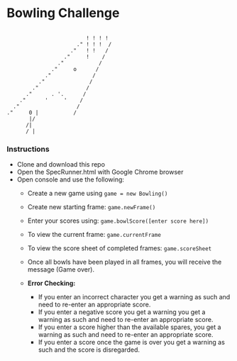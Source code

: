 Bowling Challenge
=================
```

                         ! ! ! !
                      ." ! ! !  /
                    ."   ! !   /
                  ."     !    /
                ."           /
              ."     o      /
            ."             /
          ."              /
        ."               /
      ."      . '.      /
    ."      '     '    /
  ."                  /
."     0 |           /
       |/
      /|
      / |
```

### Instructions

* Clone and download this repo
* Open the SpecRunner.html with Google Chrome browser
* Open console and use the following:
  * Create a new game using ```game = new Bowling()```
  * Create new starting frame: ```game.newFrame()```
  * Enter your scores using: ```game.bowlScore([enter score here])```
  * To view the current frame: ```game.currentFrame```
  * To view the score sheet of completed frames: ```game.scoreSheet```
  * Once all bowls have been played in all frames, you will receive the message (Game over).

  * **Error Checking:**
    * If you enter an incorrect character you get a warning as such and need to re-enter an appropriate score.
    * If you enter a negative score you get a warning  you get a warning as such and need to re-enter an appropriate score.
    * If you enter a score higher than the available spares,  you get a warning as such and need to re-enter an appropriate score.
    * If you enter a score once the game is over you get a warning as such and the score is disregarded.
